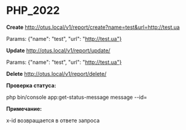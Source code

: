 # PHP_2022

**Create**
http://otus.local/v1/report/create?name=test&url=http://test.ua

Params:
{"name": "test", "url": "http://test.ua"}

**Update**
http://otus.local/v1/report/update/<id>

Params:
{"name": "test", "url": "http://test.ua"}

**Delete**
http://otus.local/v1/report/delete/<id>

**Проверка статуса:**

php bin/console app:get-status-message message --id=<x-id> 

**Примечание:**

x-id возвращается в ответе запроса
